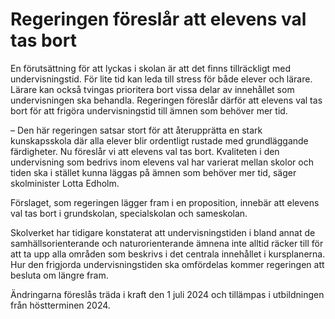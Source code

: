 # Regeringen föreslår att elevens val tas bort

En förutsättning för att lyckas i skolan är att det finns tillräckligt med undervisningstid. För lite tid kan leda till stress för både elever och lärare. Lärare kan också tvingas prioritera bort vissa delar av innehållet som undervisningen ska behandla. Regeringen föreslår därför att elevens val tas bort för att frigöra undervisningstid till ämnen som behöver mer tid.

– Den här regeringen satsar stort för att återupprätta en stark kunskapsskola där alla elever blir ordentligt rustade med grundläggande färdigheter. Nu föreslår vi att elevens val tas bort. Kvaliteten i den undervisning som bedrivs inom elevens val har varierat mellan skolor och tiden ska i stället kunna läggas på ämnen som behöver mer tid, säger skolminister Lotta Edholm.

Förslaget, som regeringen lägger fram i en proposition, innebär att elevens val tas bort i grundskolan, specialskolan och sameskolan.

Skolverket har tidigare konstaterat att undervisningstiden i bland annat de samhällsorienterande och naturorienterande ämnena inte alltid räcker till för att ta upp alla områden som beskrivs i det centrala innehållet i kursplanerna. Hur den frigjorda undervisningstiden ska omfördelas kommer regeringen att besluta om längre fram.

Ändringarna föreslås träda i kraft den 1 juli 2024 och tillämpas i utbildningen från höstterminen 2024.
